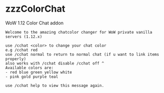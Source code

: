 # zzzColorChat
WoW 1.12 Color Chat addon

	Welcome to the amazing chatcolor changer for WoW private vanilla servers (1.12.x)

	use /cchat <color> to change your chat color
	e.g /cchat red
	use /cchat normal to return to normal chat (if u want to link items properly)
	also works with /cchat disable /cchat off ^
	Available colors are: 
	- red blue green yellow white
	- pink gold purple teal

	use /cchat help to view this message again.
